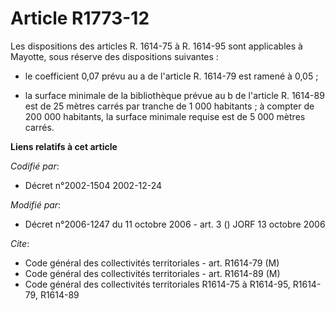 # Article R1773-12

Les dispositions des articles R. 1614-75 à R. 1614-95 sont applicables à Mayotte, sous réserve des dispositions suivantes :

- le coefficient 0,07 prévu au a de l'article R. 1614-79 est ramené à 0,05 ;

- la surface minimale de la bibliothèque prévue au b de l'article R. 1614-89 est de 25 mètres carrés par tranche de 1 000
habitants ; à compter de 200 000 habitants, la surface minimale requise est de 5 000 mètres carrés.

**Liens relatifs à cet article**

_Codifié par_:

  - Décret n°2002-1504 2002-12-24

_Modifié par_:

  - Décret n°2006-1247 du 11 octobre 2006 - art. 3 () JORF 13 octobre 2006

_Cite_:

  - Code général des collectivités territoriales - art. R1614-79 (M)
  - Code général des collectivités territoriales - art. R1614-89 (M)
  - Code général des collectivités territoriales R1614-75 à R1614-95, R1614-79, R1614-89
